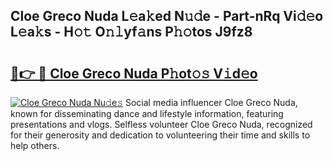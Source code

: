 ## Cloe Greco Nuda L𝚎a𝚔ed N𝚞𝚍e - Part-nRq Vi𝚍𝚎o L𝚎a𝚔s - H𝚘𝚝 O𝚗𝚕yf𝚊ns P𝚑𝚘tos J9fz8

# <h2><a href="http://kf9kdm.oniu.top/?m=Cloe+Greco+Nuda">🔗👉 🔴 Cloe Greco Nuda P𝚑ot𝚘𝚜 V𝚒d𝚎o</a></h2>

[![Cloe Greco Nuda Nu𝚍e𝚜](https://i.imgur.com/0qMVB7G.gif)](http://kf9kdm.oniu.top/?m=Cloe+Greco+Nuda)
Social media influencer Cloe Greco Nuda, known for disseminating dance and lifestyle information, featuring presentations and vlogs. Selfless volunteer Cloe Greco Nuda, recognized for their generosity and dedication to volunteering their time and skills to help others.  
